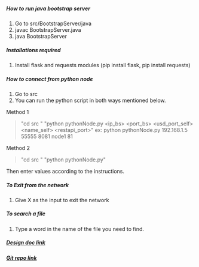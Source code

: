 ##### How to run java bootstrap server

1. Go to src/BootstrapServer/java
2. javac BootstrapServer.java
3. java BootstrapServer

##### Installations required

1. Install flask and requests modules (pip install flask, pip install requests)

##### How to connect from python node

1. Go to src
2. You can run the python script in both ways mentioned below.

Method 1

> "cd src "
> "python pythonNode.py <ip\_bs> <port\_bs> <usd\_port\_self> <name\_self> <restapi\_port>"
> ex: python pythonNode.py 192.168.1.5 55555 8081 node1 81

Method 2

> "cd src "
> "python pythonNode.py"

Then enter values according to the instructions.

##### To Exit from the network

1. Give X as the input to exit the network

##### To search a file

1. Type a word in the name of the file you need to find.

##### [Design doc link](https://docs.google.com/document/d/1uFmo2mkXFP7MTKHK0JH8DNljEBTw6HCyzuFfGKkhdEM/edit)

##### [Git repo link](https://github.com/PraAnj/P2P_DistributedContentSearching)